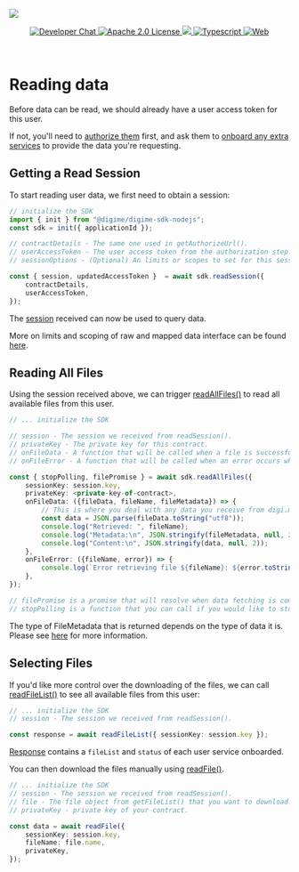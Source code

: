 ![](https://securedownloads.digi.me/partners/digime/SDKReadmeBanner.png)
<p align="center">
    <a href="https://developers.digi.me/slack/join">
        <img src="https://img.shields.io/badge/chat-slack-blueviolet.svg" alt="Developer Chat">
    </a>
    <a href="LICENSE">
        <img src="https://img.shields.io/badge/license-apache 2.0-blue.svg" alt="Apache 2.0 License">
    </a>
    <a href="#">
    	<img src="https://img.shields.io/badge/build-passing-brightgreen.svg">
    </a>
    <a href="https://www.typescriptlang.org/">
        <img src="https://img.shields.io/badge/language-typescript-ff69b4.svg" alt="Typescript">
    </a>
    <a href="https://developers.digi.me/">
        <img src="https://img.shields.io/badge/web-digi.me-red.svg" alt="Web">
    </a>
</p>

<br>

# Reading data

Before data can be read, we should already have a user access token for this user.

If not, you'll need to [authorize them](./authorize.html) first, and ask them to [onboard any extra services](./onboard.html) to provide the data you're requesting.


## Getting a Read Session
To start reading user data, we first need to obtain a session:

```typescript
// initialize the SDK
import { init } from "@digime/digime-sdk-nodejs";
const sdk = init({ applicationId });

// contractDetails - The same one used in getAuthorizeUrl().
// userAccessToken - The user access token from the authorization step.
// sessionOptions - (Optional) An limits or scopes to set for this session.

const { session, updatedAccessToken }  = await sdk.readSession({
    contractDetails,
    userAccessToken,
});
```

The [session](../../interfaces/types.session.html) received can now be used to query data.

More on limits and scoping of raw and mapped data interface can be found [here](../../interfaces/Types.PullSessionOptions.html).

## Reading All Files
Using the session received above, we can trigger [readAllFiles()](../../interfaces/sdk.digimesdk.html#readallfiles) to read all available files from this user.

```typescript
// ... initialize the SDK

// session - The session we received from readSession().
// privateKey - The private key for this contract.
// onFileData - A function that will be called when a file is successfully downloaded.
// onFileError - A function that will be called when an error occurs when downloading a file.

const { stopPolling, filePromise } = await sdk.readAllFiles({
    sessionKey: session.key,
    privateKey: <private-key-of-contract>,
    onFileData: ({fileData, fileName, fileMetadata}) => {
        // This is where you deal with any data you receive from digi.me,
        const data = JSON.parse(fileData.toString("utf8"));
        console.log("Retrieved: ", fileName);
        console.log("Metadata:\n", JSON.stringify(fileMetadata, null, 2));
        console.log("Content:\n", JSON.stringify(data, null, 2));
    },
    onFileError: ({fileName, error}) => {
        console.log(`Error retrieving file ${fileName}: ${error.toString()}`);
    },
});

// filePromise is a promise that will resolve when data fetching is complete.
// stopPolling is a function that you can call if you would like to stop the process when it's still running.
```
The type of FileMetadata that is returned depends on the type of data it is. Please see [here](./read/file-meta.html) for more information.

## Selecting Files
If you'd like more control over the downloading of the files, we can call [readFileList()](../../interfaces/sdk.digimesdk.html#readallfiles) to see all available files from this user:

```typescript
// ... initialize the SDK
// session - The session we received from readSession().

const response = await readFileList({ sessionKey: session.key });
```

[Response](../../interfaces/types.readfilelistresponse.html) contains a `fileList` and `status` of each user service onboarded.

You can then download the files manually using [readFile()](../../interfaces/sdk.digimesdk.html#readfile).

```typescript
// ... initialize the SDK
// session - The session we received from readSession().
// file - The file object from getFileList() that you want to download.
// privateKey - private key of your contract.

const data = await readFile({
    sessionKey: session.key,
    fileName: file.name,
    privateKey,
});
```
